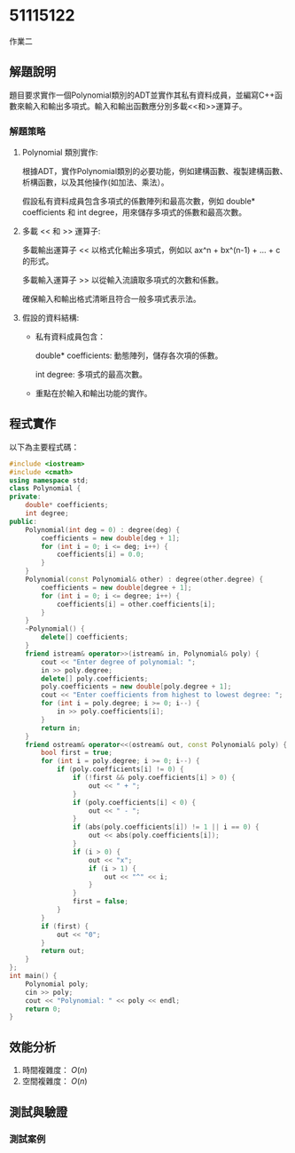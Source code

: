 # 51115122

作業二

## 解題說明

題目要求實作一個Polynomial類別的ADT並實作其私有資料成員，並編寫C++函數來輸入和輸出多項式。輸入和輸出函數應分別多載<<和>>運算子。

### 解題策略

1. Polynomial 類別實作:
   
   根據ADT，實作Polynomial類別的必要功能，例如建構函數、複製建構函數、析構函數，以及其他操作(如加法、乘法）。
    
   假設私有資料成員包含多項式的係數陣列和最高次數，例如 double* coefficients 和 int degree，用來儲存多項式的係數和最高次數。
   
 2. 多載 << 和 >> 運算子:

    多載輸出運算子 << 以格式化輸出多項式，例如以 ax^n + bx^(n-1) + ... + c 的形式。

    多載輸入運算子 >> 以從輸入流讀取多項式的次數和係數。

    確保輸入和輸出格式清晰且符合一般多項式表示法。

3. 假設的資料結構:
   
   - 私有資料成員包含：
     
       double* coefficients: 動態陣列，儲存各次項的係數。
     
       int degree: 多項式的最高次數。
   - 重點在於輸入和輸出功能的實作。

## 程式實作

以下為主要程式碼：

```cpp
#include <iostream>
#include <cmath>
using namespace std;
class Polynomial {
private:
    double* coefficients; 
    int degree;         
public:
    Polynomial(int deg = 0) : degree(deg) {
        coefficients = new double[deg + 1];
        for (int i = 0; i <= deg; i++) {
            coefficients[i] = 0.0;
        }
    }
    Polynomial(const Polynomial& other) : degree(other.degree) {
        coefficients = new double[degree + 1];
        for (int i = 0; i <= degree; i++) {
            coefficients[i] = other.coefficients[i];
        }
    }
    ~Polynomial() {
        delete[] coefficients;
    }
    friend istream& operator>>(istream& in, Polynomial& poly) {
        cout << "Enter degree of polynomial: ";
        in >> poly.degree;
        delete[] poly.coefficients; 
        poly.coefficients = new double[poly.degree + 1];
        cout << "Enter coefficients from highest to lowest degree: ";
        for (int i = poly.degree; i >= 0; i--) {
            in >> poly.coefficients[i];
        }
        return in;
    }
    friend ostream& operator<<(ostream& out, const Polynomial& poly) {
        bool first = true;
        for (int i = poly.degree; i >= 0; i--) {
            if (poly.coefficients[i] != 0) {
                if (!first && poly.coefficients[i] > 0) {
                    out << " + ";
                }
                if (poly.coefficients[i] < 0) {
                    out << " - ";
                }
                if (abs(poly.coefficients[i]) != 1 || i == 0) {
                    out << abs(poly.coefficients[i]);
                }
                if (i > 0) {
                    out << "x";
                    if (i > 1) {
                        out << "^" << i;
                    }
                }
                first = false;
            }
        }
        if (first) { 
            out << "0";
        }
        return out;
    }
};
int main() {
    Polynomial poly;
    cin >> poly; 
    cout << "Polynomial: " << poly << endl; 
    return 0;
}
```

## 效能分析

1. 時間複雜度： $O(n)$ 
2. 空間複雜度： $O(n)$ 

## 測試與驗證

### 測試案例


